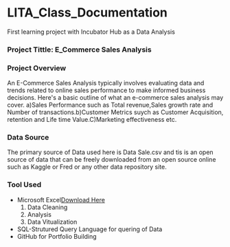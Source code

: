 # LITA_Class_Documentation
First learning project with Incubator Hub as a Data Analysis

### Project Tittle: E_Commerce Sales Analysis

### Project Overview
An E-Commerce Sales Analysis typically involves evaluating data and trends related to online sales performance to make informed business decisions. Here's a basic outline of what an e-commerce sales analysis may cover. a)Sales Performance such as Total revenue,Sales growth rate and Number of transactions.b)Customer Metrics suych as Customer Acquisition, retention and Life time Value.C)Marketing effectiveness etc.

### Data Source
The primary source of Data used here is Data Sale.csv and tis is an open source of data that can be freely downloaded from an open source online such as Kaggle or Fred or any other data repository site.

### Tool Used
- Microsoft Excel[Download Here](https://microsoft.com)
  1. Data Cleaning
  2. Analysis
  3. Data Vitualization
- SQL-Strutured Query Language for quering of Data
- GitHub for Portfolio Building



